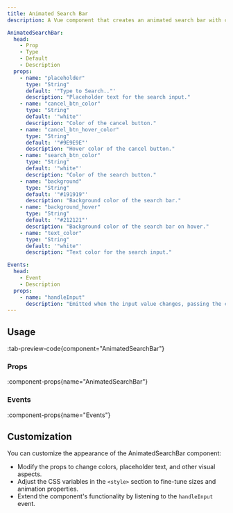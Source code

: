 ```yaml
---
title: Animated Search Bar
description: A Vue component that creates an animated search bar with customizable styles.

AnimatedSearchBar:
  head:
    - Prop
    - Type
    - Default
    - Description
  props:
    - name: "placeholder"
      type: "String"
      default: '"Type to Search.."'
      description: "Placeholder text for the search input."
    - name: "cancel_btn_color"
      type: "String"
      default: '"white"'
      description: "Color of the cancel button."
    - name: "cancel_btn_hover_color"
      type: "String"
      default: '"#9E9E9E"'
      description: "Hover color of the cancel button."
    - name: "search_btn_color"
      type: "String"
      default: '"white"'
      description: "Color of the search button."
    - name: "background"
      type: "String"
      default: '"#191919"'
      description: "Background color of the search bar."
    - name: "background_hover"
      type: "String"
      default: '"#212121"'
      description: "Background color of the search bar on hover."
    - name: "text_color"
      type: "String"
      default: '"white"'
      description: "Text color for the search input."

Events:
  head:
    - Event
    - Description
  props:
    - name: "handleInput"
      description: "Emitted when the input value changes, passing the current input value."
---
```


## Usage

:tab-preview-code{component="AnimatedSearchBar"}

### Props

:component-props{name="AnimatedSearchBar"}

### Events

:component-props{name="Events"}

## Customization

You can customize the appearance of the AnimatedSearchBar component:

- Modify the props to change colors, placeholder text, and other visual aspects.
- Adjust the CSS variables in the `<style>` section to fine-tune sizes and animation properties.
- Extend the component's functionality by listening to the `handleInput` event.
